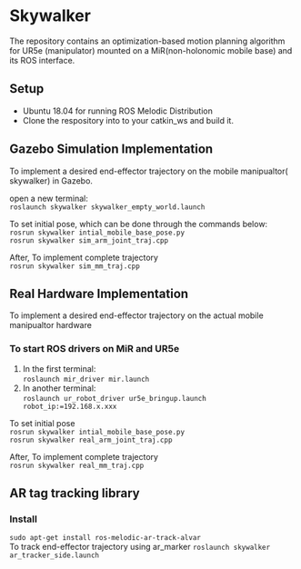 # Skywalker
The repository contains an optimization-based motion planning algorithm for UR5e (manipulator) mounted on a MiR(non-holonomic mobile base) and its ROS interface.

## Setup
* Ubuntu 18.04 for running ROS Melodic Distribution
* Clone the respository into to your catkin_ws and build it.
## Gazebo Simulation Implementation
To implement a desired end-effector trajectory on the mobile manipualtor( skywalker) in Gazebo.

open a new terminal: <br/>
``` roslaunch skywalker skywalker_empty_world.launch ```

To set initial pose, which can be done through the commands below:
<br />
``` rosrun skywalker intial_mobile_base_pose.py ```
<br />
``` rosrun skywalker sim_arm_joint_traj.cpp ```
<br/>

After, To implement complete trajectory 
<br />
``` rosrun skywalker sim_mm_traj.cpp ```
<br />
## Real Hardware Implementation
To implement a desired end-effector trajectory on the actual mobile manipualtor hardware

### To start ROS drivers on MiR and UR5e 
1. In the first terminal: <br/>
``` roslaunch mir_driver mir.launch ```
2. In another terminal: <br />
``` roslaunch ur_robot_driver ur5e_bringup.launch robot_ip:=192.168.x.xxx ```

To set initial pose
<br />
``` rosrun skywalker intial_mobile_base_pose.py ```
<br />
``` rosrun skywalker real_arm_joint_traj.cpp ```
<br/>

After, To implement complete trajectory 
<br />
``` rosrun skywalker real_mm_traj.cpp ```
<br />
## AR tag tracking library
### Install
``` sudo apt-get install ros-melodic-ar-track-alvar ```
<br />
To track end-effector trajectory using ar_marker
``` roslaunch skywalker ar_tracker_side.launch ```
